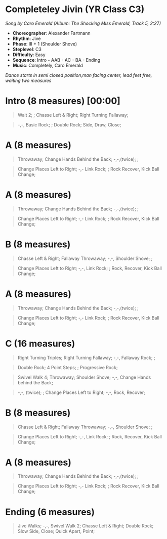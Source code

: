 # Completeley Jivin (YR Class C3)
*Song by Caro Emerald (Album: The Shocking MIss Emerald, Track 5, 2:27)*

* **Choreographer**: Alexander Fartmann
* **Rhythm**: Jive
* **Phase**: III + 1 (Shoulder Shove)
* **Steplevel**: C3
* **Difficulty**: Easy
* **Sequence**: Intro - AAB - AC - BA - Ending
* **Music**: Completely, Caro Emerald

*Dance starts in semi closed position,man facing center, lead feet free, waiting two measures*

# Intro (8 measures) [00:00]

> Wait 2; ; Chasse Left & Right; Right Turning Fallaway;

> -,-, Basic Rock; ; Double Rock; Side, Draw, Close;

# A (8 measures)

> Throwaway; Change Hands Behind the Back; -,-,(twice); ;

> Change Places Left to Right; -,- Link Rock; ; Rock Recover, Kick Ball Change;

# A (8 measures)

> Throwaway; Change Hands Behind the Back; -,-,(twice); ;

> Change Places Left to Right; -,- Link Rock; ; Rock Recover, Kick Ball Change;

# B (8 measures)

> Chasse Left & Right; Fallaway Throwaway; -,-, Shoulder Shove; ;

> Change Places Left to Right; -,-, Link Rock; ; Rock, Recover, Kick Ball Change;

# A (8 measures)

> Throwaway; Change Hands Behind the Back; -,-,(twice); ;

> Change Places Left to Right; -,- Link Rock; ; Rock Recover, Kick Ball Change;

# C (16 measures)

> Right Turning Triples; Right Turning Fallaway; -,-, Fallaway Rock; ;

> Double Rock; 4 Point Steps; ; Progressive Rock;

> Swivel Walk 4; Throwaway; Shoulder Shove; -,-, Change Hands behind the Back;

> -,-, (twice); ; Change Places Left to Right; -,-, Rock, Recover;

# B (8 measures)

> Chasse Left & Right; Fallaway Throwaway; -,-, Shoulder Shove; ;

> Change Places Left to Right; -,-, Link Rock; ; Rock, Recover, Kick Ball Change;

# A (8 measures)

> Throwaway; Change Hands Behind the Back; -,-,(twice); ;

> Change Places Left to Right; -,- Link Rock; ; Rock Recover, Kick Ball Change;

# Ending (6 measures)

> Jive Walks; -,-, Swivel Walk 2; Chasse Left & Right; Double Rock; Slow Side, Close; Quick Apart, Point;
